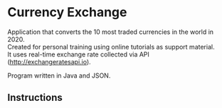 # Currency Exchange

Application that converts the 10 most traded currencies in the world in 2020.  
Created for personal training using online tutorials as support material.  
It uses real-time exchange rate collected via API (http://exchangeratesapi.io).  

Program written in Java and JSON.  
## Instructions
